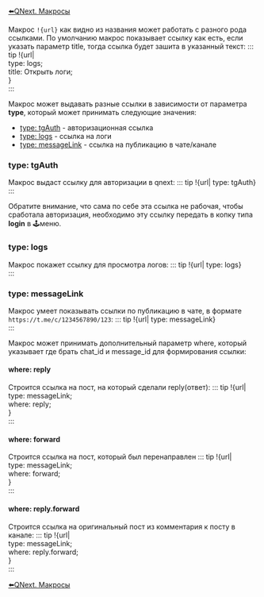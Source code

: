 
[⬅️QNext. Макросы](/ph/QNext-Macroses-12-22)



Макрос `!{url}` как видно из названия может работать с разного рода ссылками. По умолчанию макрос показывает ссылку как есть, если указать параметр title, тогда ссылка будет зашита в указанный текст:
::: tip
!{url|<br>  type: logs;<br>  title: Открыть логи;<br>}<br>
:::

Макрос может выдавать разные ссылки в зависимости от параметра **type**, который может принимать следующие значения:
* [type: tgAuth](#type:-tgauth) - авторизационная ссылка
* [type: logs](#type:-logs) - ссылка на логи
* [type: messageLink](#type:-messagelink) - ссылка на публикацию в чате/канале
### type: tgAuth

Макрос выдаст ссылку для авторизации в qnext:
::: tip
!{url| type: tgAuth}<br>
:::

Обратите внимание, что сама по себе эта ссылка не рабочая, чтобы сработала авторизация, необходимо эту ссылку передать в копку типа **login** в 🕹меню. 


### type: logs

Макрос покажет ссылку для просмотра логов:
::: tip
!{url| type: logs}<br>
:::


### type: messageLink

Макрос умеет показывать ссылки по публикацию в чате, в формате `https://t.me/c/1234567890/123`:
::: tip
!{url| type: messageLink}<br>
:::

Макрос может принимать дополнительный параметр where, который указывает где брать chat_id и message_id для формирования ссылки:
#### where: reply

Строится ссылка на пост, на который сделали reply(ответ):
::: tip
!{url|<br>  type: messageLink;<br>  where: reply;<br>}<br>
:::
#### where: forward

Строится ссылка на пост, который был перенаправлен
::: tip
!{url|<br>  type: messageLink;<br>  where: forward;<br>}<br>
:::
#### where: reply.forward

Строится ссылка на оригинальный пост из комментария к посту в канале:
::: tip
!{url|<br>  type: messageLink;<br>  where: reply.forward;<br>}<br>
:::



[⬅️QNext. Макросы](/ph/QNext-Macroses-12-22)
